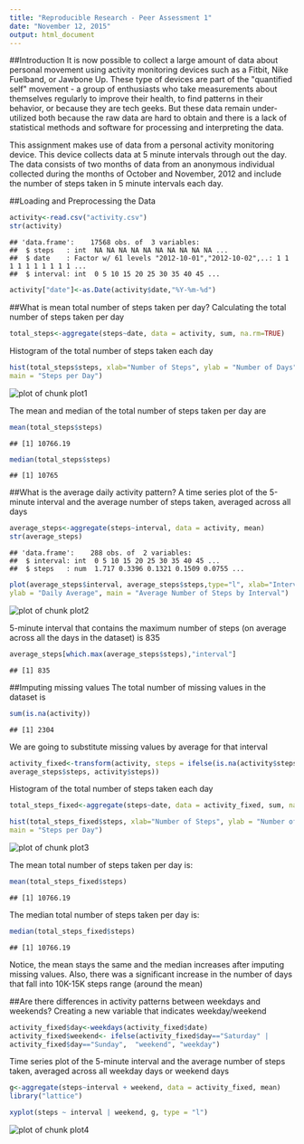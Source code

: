 ```yaml
---
title: "Reproducible Research - Peer Assessment 1"
date: "November 12, 2015"
output: html_document
---
```

##Introduction
It is now possible to collect a large amount of data about personal movement using activity monitoring devices such as a Fitbit, Nike Fuelband, or Jawbone Up. These type of devices are part of the "quantified self" movement - a group of enthusiasts who take measurements about themselves regularly to improve their health, to find patterns in their behavior, or because they are tech geeks. But these data remain under-utilized both because the raw data are hard to obtain and there is a lack of statistical methods and software for processing and interpreting the data.

This assignment makes use of data from a personal activity monitoring device. This device collects data at 5 minute intervals through out the day. The data consists of two months of data from an anonymous individual collected during the months of October and November, 2012 and include the number of steps taken in 5 minute intervals each day.

##Loading and Preprocessing the Data

```r
activity<-read.csv("activity.csv")
str(activity)
```

```
## 'data.frame':	17568 obs. of  3 variables:
##  $ steps   : int  NA NA NA NA NA NA NA NA NA NA ...
##  $ date    : Factor w/ 61 levels "2012-10-01","2012-10-02",..: 1 1 1 1 1 1 1 1 1 1 ...
##  $ interval: int  0 5 10 15 20 25 30 35 40 45 ...
```

```r
activity["date"]<-as.Date(activity$date,"%Y-%m-%d")
```
##What is mean total number of steps taken per day?
Calculating the total number of steps taken per day

```r
total_steps<-aggregate(steps~date, data = activity, sum, na.rm=TRUE)
```
Histogram of the total number of steps taken each day

```r
hist(total_steps$steps, xlab="Number of Steps", ylab = "Number of Days",
main = "Steps per Day")
```

![plot of chunk plot1](figure/plot1-1.png) 





The mean and median of the total number of steps taken per day are

```r
mean(total_steps$steps)
```

```
## [1] 10766.19
```

```r
median(total_steps$steps)
```

```
## [1] 10765
```

##What is the average daily activity pattern?
A time series plot of the 5-minute interval and the average number of steps taken, averaged across all days

```r
average_steps<-aggregate(steps~interval, data = activity, mean)
str(average_steps)
```

```
## 'data.frame':	288 obs. of  2 variables:
##  $ interval: int  0 5 10 15 20 25 30 35 40 45 ...
##  $ steps   : num  1.717 0.3396 0.1321 0.1509 0.0755 ...
```

```r
plot(average_steps$interval, average_steps$steps,type="l", xlab="Interval",
ylab = "Daily Average", main = "Average Number of Steps by Interval")
```

![plot of chunk plot2](figure/plot2-1.png) 



5-minute interval that contains the maximum number of steps (on average across all the days in the dataset) is 835

```r
average_steps[which.max(average_steps$steps),"interval"]
```

```
## [1] 835
```

##Imputing missing values
The total number of missing values in the dataset is

```r
sum(is.na(activity))
```

```
## [1] 2304
```

We are going to substitute missing values by average for that interval

```r
activity_fixed<-transform(activity, steps = ifelse(is.na(activity$steps),
average_steps$steps, activity$steps))
```
Histogram of the total number of steps taken each day 

```r
total_steps_fixed<-aggregate(steps~date, data = activity_fixed, sum, na.rm=TRUE)
```

```r
hist(total_steps_fixed$steps, xlab="Number of Steps", ylab = "Number of Days",
main = "Steps per Day")
```

![plot of chunk plot3](figure/plot3-1.png) 


The mean total number of steps taken per day is:

```r
mean(total_steps_fixed$steps)
```

```
## [1] 10766.19
```
The median total number of steps taken per day is:

```r
median(total_steps_fixed$steps)
```

```
## [1] 10766.19
```
Notice, the mean stays the same and the median increases after imputing missing values. Also, there was a significant increase in the number of days that fall into 10K-15K steps range (around the mean)

##Are there differences in activity patterns between weekdays and weekends?
Creating a new variable that indicates weekday/weekend

```r
activity_fixed$day<-weekdays(activity_fixed$date)
activity_fixed$weekend<- ifelse(activity_fixed$day=="Saturday" |
activity_fixed$day=="Sunday",  "weekend", "weekday")
```
Time series plot of the 5-minute interval and the average number of steps taken, averaged across all weekday days or weekend days

```r
g<-aggregate(steps~interval + weekend, data = activity_fixed, mean)
library("lattice")
```

```r
xyplot(steps ~ interval | weekend, g, type = "l")
```

![plot of chunk plot4](figure/plot4-1.png) 




